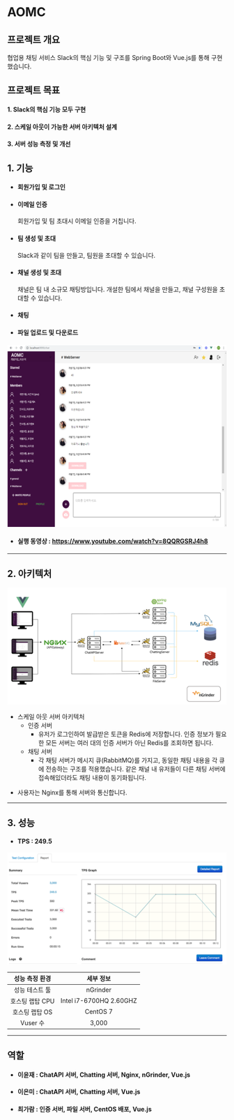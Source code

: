 # AOMC

## 프로젝트 개요
협업용 채팅 서비스 Slack의 핵심 기능 및 구조를 Spring Boot와 Vue.js를 통해 구현했습니다.


## 프로젝트 목표
#### 1.   Slack의 핵심 기능 모두 구현
#### 2.   스케일 아웃이 가능한 서버 아키텍처 설계
#### 3.   서버 성능 측정 및 개선 


## 1. 기능
* #### 회원가입 및 로그인 

* #### 이메일 인증
  회원가입 및 팀 초대시 이메일 인증을 거칩니다.

* #### 팀 생성 및 초대
  Slack과 같이 팀을 만들고, 팀원을 초대할 수 있습니다.

* #### 채널 생성 및 초대 
  채널은 팀 내 소규모 채팅방입니다. 개설한 팀에서 채널을 만들고, 채널 구성원을 초대할 수 있습니다.

* #### 채팅

* #### 파일 업로드 및 다운로드

![coop-chatting](https://github.com/AOMC-Coop/AOMC/blob/master/COMMON/chatting.png?raw=true)

* #### 실행 동영상 : https://www.youtube.com/watch?v=8QQRGSRJ4h8

***


## 2. 아키텍처

![Coop](https://github.com/AOMC-Coop/AOMC/blob/master/COMMON/coop-arc.png?raw=true)
- 스케일 아웃 서버 아키텍처
  - 인증 서버
    - 유저가 로그인하여 발급받은 토큰을 Redis에 저장합니다. 인증 정보가 필요한 모든 서버는 여러 대의 인증 서버가 아닌 Redis를 조회하면 됩니다.
  - 채팅 서버
    - 각 채팅 서버가 메시지 큐(RabbitMQ)를 가지고, 동일한 채팅 내용을 각 큐에 전송하는 구조를 적용했습니다. 같은 채널 내 유저들이 다른 채팅 서버에 접속해있더라도 채팅 내용이 동기화됩니다.

* 사용자는 Nginx를 통해 서버와 통신합니다.

***


## 3. 성능
* #### TPS : 249.5

![Coop](https://github.com/AOMC-Coop/AOMC/blob/master/COMMON/TPS_1.png)

성능 측정 환경 | 세부 정보 
:---: | :---: |
성능 테스트 툴 | nGrinder
호스팅 랩탑 CPU | Intel i7-6700HQ 2.60GHZ
호스팅 랩탑 OS | CentOS 7
Vuser 수 | 3,000

***


## 역할

* #### 이윤재 : ChatAPI 서버, Chatting 서버, Nginx, nGrinder, Vue.js
* #### 이은미 : ChatAPI 서버, Chatting 서버, Vue.js
* #### 최가람 : 인증 서버, 파일 서버, CentOS 배포, Vue.js
